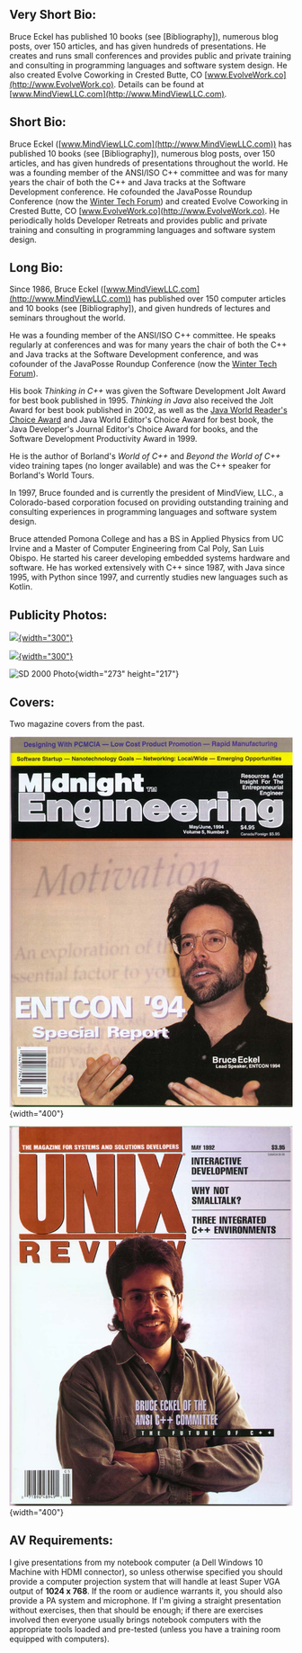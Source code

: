 ## Very Short Bio:

Bruce Eckel has published 10 books (see [Bibliography]), numerous blog posts,
over 150 articles, and has given hundreds of presentations. He creates and
runs small conferences and provides public and private training and consulting
in programming languages and software system design. He also created Evolve
Coworking in Crested Butte, CO [www.EvolveWork.co](http://www.EvolveWork.co).
Details can be found at [www.MindViewLLC.com](http://www.MindViewLLC.com).


## Short Bio:

Bruce Eckel ([www.MindViewLLC.com](http://www.MindViewLLC.com)) has published
10 books (see [Bibliography]), numerous blog posts, over 150 articles, and has
given hundreds of presentations throughout the world. He was a founding member
of the ANSI/ISO C++ committee and was for many years the chair of both the C++
and Java tracks at the Software Development conference. He cofounded the
JavaPosse Roundup Conference (now the [Winter Tech
Forum](http://www.WinterTechForum.com)) and created Evolve Coworking in
Crested Butte, CO [www.EvolveWork.co](http://www.EvolveWork.co). He
periodically holds Developer Retreats and provides public and private training
and consulting in programming languages and software system design.

## Long Bio:

Since 1986, Bruce Eckel ([www.MindViewLLC.com](http://www.MindViewLLC.com)) has
published over 150 computer articles and 10 books (see [Bibliography]), and
given hundreds of lectures and seminars throughout the world.

He was a founding member of the ANSI/ISO C++ committee. He speaks regularly at
conferences and was for many years the chair of both the C++ and Java tracks at
the Software Development conference, and was cofounder of the JavaPosse Roundup
Conference (now the [Winter Tech Forum](http://www.WinterTechForum.com)).

His book *Thinking in C++* was given the Software Development Jolt Award for
best book published in 1995. *Thinking in Java* also received the Jolt Award
for best book published in 2002, as well as the [Java World Reader's Choice
Award](http://www.javaworld.com/javaworld/rcawards99/jw-0320-rca.html) and Java
World Editor's Choice Award for best book, the Java Developer's Journal
Editor's Choice Award for books, and the Software Development Productivity
Award in 1999.

He is the author of Borland's *World of C++* and *Beyond the World of
C++* video training tapes (no longer available) and was the C++ speaker
for Borland's World Tours.

In 1997, Bruce founded and is currently the president of MindView, LLC.,
a Colorado-based corporation focused on providing outstanding training
and consulting experiences in programming languages and software system
design.

Bruce attended Pomona College and has a BS in Applied Physics from UC Irvine
and a Master of Computer Engineering from Cal Poly, San Luis Obispo. He
started his career developing embedded systems hardware and software. He has
worked extensively with C++ since 1987, with Java since 1995, with Python
since 1997, and currently studies new languages such as Kotlin.

## Publicity Photos:

[![](MindViewLLC.png){width="300"}](./MindViewLLC.png)

[![](Sunglasses-Thumb.jpg){width="300"}](./Sunglasses.jpg)

![SD 2000 Photo](SD2000-panel.jpg){width="273" height="217"}

## Covers:

Two magazine covers from the past.

![Sepia Blur Photo](MidEngrCoverHi.JPG){width="400"}

![Sepia Blur Photo](UnixReviewCoverHi.JPG){width="400"}

## AV Requirements:

I give presentations from my notebook computer (a Dell Windows 10 Machine
with HDMI connector), so unless otherwise specified you should provide a
computer projection system that will handle at least Super VGA output of
**1024 x 768**. If the room or audience warrants it, you should also provide a
PA system and microphone. If I'm giving a straight presentation without
exercises, then that should be enough; if there are exercises involved then
everyone usually brings notebook computers with the appropriate tools loaded
and pre-tested (unless you have a training room equipped with computers).
